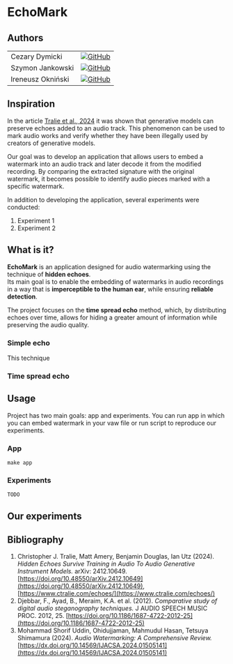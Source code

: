 # EchoMark

## Authors

|                   |                                                                                                                     |
|-------------------|---------------------------------------------------------------------------------------------------------------------|
| Cezary Dymicki    | [![GitHub](https://img.shields.io/badge/GitHub-Cezym-181717?logo=github)](https://github.com/Cezym)                 |
| Szymon Jankowski  | [![GitHub](https://img.shields.io/badge/GitHub-szymonjank111-181717?logo=github)](https://github.com/szymonjank111) |
| Ireneusz Okniński | [![GitHub](https://img.shields.io/badge/GitHub-AndFirst-181717?logo=github)](https://github.com/AndFirst)           |

<style>
    th {
        display: none;
    }
</style>

## Inspiration

In the article [Tralie et al., 2024](https://doi.org/10.48550/arXiv.2412.10649) it was shown that generative models can
preserve echoes added to an audio track.
This phenomenon can be used to mark audio works and verify whether they have been illegally used by creators of
generative models.

Our goal was to develop an application that allows users to embed a watermark into an audio track and later decode it
from the modified recording.
By comparing the extracted signature with the original watermark, it becomes possible to identify audio pieces marked
with a specific watermark.

In addition to developing the application, several experiments were conducted:

1. Experiment 1
2. Experiment 2

## What is it?

**EchoMark** is an application designed for audio watermarking using the technique of **hidden echoes**.  
Its main goal is to enable the embedding of watermarks in audio recordings in a way that is **imperceptible to the human
ear**, while ensuring **reliable detection**.

The project focuses on the **time spread echo** method, which, by distributing echoes over time, allows for hiding a
greater amount of information while preserving the audio quality.

### Simple echo

This technique

### Time spread echo

## Usage

Project has two main goals: app and experiments. You can run app in which you can embed watermark in your vaw file or
run script to reproduce our experiments.

### App

    make app

### Experiments

    TODO

## Our experiments

## Bibliography

1. Christopher J. Tralie, Matt Amery, Benjamin Douglas, Ian Utz (2024). *Hidden Echoes Survive Training in Audio To
   Audio Generative Instrument Models.* arXiv:
   2412.10649. [https://doi.org/10.48550/arXiv.2412.10649](https://doi.org/10.48550/arXiv.2412.10649), [https://www.ctralie.com/echoes/](https://www.ctralie.com/echoes/)
2. Djebbar, F., Ayad, B., Meraim, K.A. et al. (2012). *Comparative study of digital audio steganography techniques.* J
   AUDIO SPEECH MUSIC PROC. 2012,
    25. [https://doi.org/10.1186/1687-4722-2012-25](https://doi.org/10.1186/1687-4722-2012-25)
3. Mohammad Shorif Uddin, Ohidujjaman, Mahmudul Hasan, Tetsuya Shimamura (2024). *Audio Watermarking: A Comprehensive
   Review.* [https://dx.doi.org/10.14569/IJACSA.2024.01505141](https://dx.doi.org/10.14569/IJACSA.2024.01505141)
